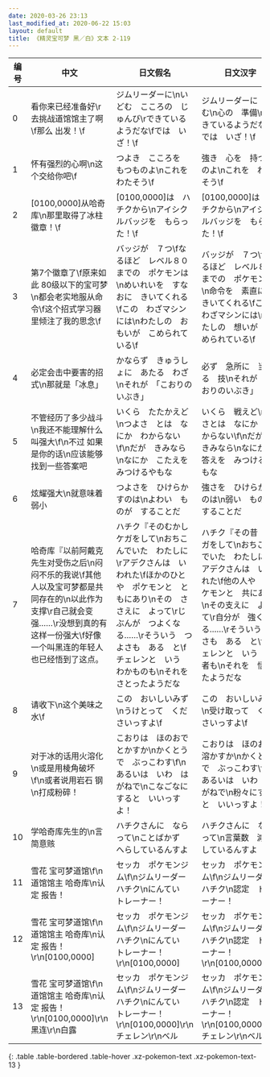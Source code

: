 ```yaml
---
date: 2020-03-26 23:13
last_modified_at: 2020-06-22 15:03
layout: default
title: 《精灵宝可梦 黑／白》文本 2-119
---
```

| 编号 | 中文 | 日文假名 | 日文汉字 |
| ---- | ---- | ---- | --- |
| 0 | 看你来已经准备好\r去挑战道馆馆主了啊\f那么 出发！\f | ジムリーダーに\nいどむ　こころの　じゅんび\rできているようだな\fでは　いざ！\f | ジムリーダーに　挑む\n心の　準備\rできているようだな\fでは　いざ！\f |
| 1 | 怀有强烈的心啊\n这个交给你吧\f | つよき　こころを　もつものよ\nこれを　わたそう\f | 強き　心を　持つものよ\nこれを　わたそう\f |
| 2 | [0100,0000]从哈奇库\n那里取得了冰柱徽章！\f | [0100,0000]は　ハチクから\nアイシクルバッジを　もらった！\f | [0100,0000]は　ハチクから\nアイシクルバッジを　もらった！\f |
| 3 | 第7个徽章了\f原来如此 80级以下的宝可梦\n都会老实地服从命令\f这个招式学习器里倾注了我的思念\f | バッジが　７つ\fなるほど　レベル８０までの　ポケモンは\nめいれいを　すなおに　きいてくれる\fこの　わざマシンには\nわたしの　おもいが　こめられている\f | バッジが　７つ\fなるほど　レベル８０までの　ポケモンは\n命令を　素直に　きいてくれる\fこの　わざマシンには\nわたしの　想いが　こめられている\f |
| 4 | 必定会击中要害的招式\n那就是「冰息」 | かならず　きゅうしょに　あたる　わざ\nそれが　「こおりのいぶき」 | 必ず　急所に　当たる　技\nそれが　「こおりのいぶき」 |
| 5 | 不管经历了多少战斗\n我还不能理解什么叫强大\f\n不过 如果是你的话\n应该能够找到一些答案吧 | いくら　たたかえど\nつよさ　とは　なにか　わからない\f\nだが　きみなら\nなにか　こたえを　みつけるやもな | いくら　戦えど\n強さとは　なにか　わからない\f\nだが　きみなら\nなにか　答えを　みつけるやもな |
| 6 | 炫耀强大\n就意味着弱小 | つよさを　ひけらかすのは\nよわい　ものが　することだ | 強さを　ひけらかすのは\n弱い　ものが　することだ |
| 7 | 哈奇库『以前阿戴克先生对受伤之后\n闷闷不乐的我说\f其他人以及宝可梦都是共同存在的\n以此作为支撑\r自己就会变强……\r没想到真的有这样一份强大\f好像一个叫黑连的年轻人也已经悟到了这点。 | ハチク『そのむかし　ケガをして\nおちこんでいた　わたしに\rアデクさんは　いわれた\fほかのひとや　ポケモンと　ともにあり\nその　ささえに　よって\rじぶんが　つよくなる……\rそういう　つよさも　ある　と\fチェレンと　いう　わかものも\nそれを　さとったようだな | ハチク『その昔　ケガをして\nおちこんでいた　わたしに\rアデクさんは　いわれた\f他の人や　ポケモンと　共にあり\nその支えに　よって\r自分が　強くなる……\rそういう　強さも　ある　と\fチェレンと　いう　若者も\nそれを　悟ったようだな |
| 8 | 请收下\n这个美味之水\f | この　おいしいみず\nうけとって　くださいっすよ\f | この　おいしいみず\n受け取って　くださいっすよ\f |
| 9 | 对于冰的话用火溶化\n或是用棱角破坏\f\n或者说用岩石 钢\n打成粉碎！ | こおりは　ほのおで　とかすか\nかくとうで　ぶっこわす\f\nあるいは　いわ　はがねで\nこなごなにすると　いいっすよ！ | こおりは　ほのおで　溶かすか\nかくとうで　ぶっこわす\f\nあるいは　いわ　はがねで\n粉々にすると　いいっすよ！ |
| 10 | 学哈奇库先生的\n言简意赅 | ハチクさんに　ならって\nことばかず　へらしているんすよ | ハチクさんに　ならって\n言葉数　減らしているんすよ |
| 11 | 雪花  宝可梦道馆\f\n道馆馆主 哈奇库\n认定 报告！ | セッカ　ポケモンジム\f\nジムリーダー　ハチク\nにんてい　トレーナー！ | セッカ　ポケモンジム\f\nジムリーダー　ハチク\n認定　トレーナー！ |
| 12 | 雪花  宝可梦道馆\f\n道馆馆主 哈奇库\n认定 报告！\r\n[0100,0000] | セッカ　ポケモンジム\f\nジムリーダー　ハチク\nにんてい　トレーナー！\r\n[0100,0000] | セッカ　ポケモンジム\f\nジムリーダー　ハチク\n認定　トレーナー！\r\n[0100,0000] |
| 13 | 雪花  宝可梦道馆\f\n道馆馆主 哈奇库\n认定 报告！\r\n[0100,0000]\r\n黑连\r\n白露 | セッカ　ポケモンジム\f\nジムリーダー　ハチク\nにんてい　トレーナー！\r\n[0100,0000]\r\nチェレン\r\nベル | セッカ　ポケモンジム\f\nジムリーダー　ハチク\n認定　トレーナー！\r\n[0100,0000]\r\nチェレン\r\nベル |
{: .table .table-bordered .table-hover .xz-pokemon-text .xz-pokemon-text-13 }